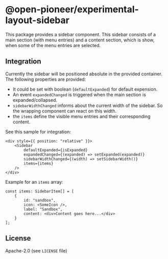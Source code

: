 # @open-pioneer/experimental-layout-sidebar

This package provides a sidebar component. This sidebar consists of a main section (with menu entries) and a content section, which is show, when some of the menu entries are selected.

## Integration

Currently the sidebar will be positioned absolute in the provided container. The following properties are provided:

- It could be set with boolean (`defaultExpanded`) for default expension.
- An event `expandedChanged` is triggered when the main section is expanded/collapsed.
- `sidebarWidthChanged` informs about the current width of the sidebar. So the wrapping component can react on this width.
- the `items` define the visible menu entries and their corresponding content.

See this sample for integration:

```tsx
<div style={{ position: "relative" }}>
    <Sidebar
        defaultExpanded={isExpanded}
        expandedChanged={(expanded) => setExpanded(expanded)}
        sidebarWidthChanged={(width) => setSidebarWidth()}
        items={items}
    />
</div>
```

Example for an `items` array:

```tsx
const items: SidebarItem[] = [
    {
        id: "sandbox",
        icon: <SomeIcon />,
        label: "Sandbox",
        content: <div>Content goes here...</div>
    }
];
```

## License

Apache-2.0 (see `LICENSE` file)
